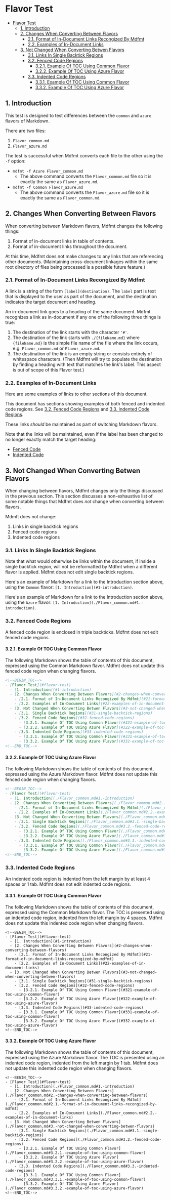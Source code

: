 # Flavor Test

<!--BEGIN_TOC-->
- [Flavor Test](#flavor-test)
  - [1. Introduction](./file.md#1.-introduction)
  - [2. Changes When Converting Between Flavors](./file.md#2.-changes-when-converting-between-flavors)
    - [2.1. Format of In-Document Links Recongized By Mdfmt](./file.md#2.1.-format-of-in-document-links-recongized-by-mdfmt)
    - [2.2. Examples of In-Document Links](./file.md#2.2.-examples-of-in-document-links)
  - [3. Not Changed When Converting Betwen Flavors](./file.md#3.-not-changed-when-converting-betwen-flavors)
    - [3.1. Links In Single Backtick Regions](./file.md#3.1.-links-in-single-backtick-regions)
    - [3.2. Fenced Code Regions](./file.md#3.2.-fenced-code-regions)
      - [3.2.1. Example Of TOC Using Common Flavor](./file.md#3.2.1.-example-of-toc-using-common-flavor)
      - [3.2.2. Example Of TOC Using Azure Flavor](./file.md#3.2.2.-example-of-toc-using-azure-flavor)
    - [3.3. Indented Code Regions](./file.md#3.3.-indented-code-regions)
      - [3.3.1. Example Of TOC Using Common Flavor](./file.md#3.3.1.-example-of-toc-using-common-flavor)
      - [3.3.2. Example Of TOC Using Azure Flavor](./file.md#3.3.2.-example-of-toc-using-azure-flavor)
<!--END_TOC-->

## 1. Introduction

This test is designed to test differences between the `common` and `azure` flavors of Markdown.

There are two files:

1. `Flavor_common.md`
2. `Flavor_azure.md`

The test is successful when Mdfmt converts each file to the other using the `-f` option:

- `mdfmt -f Azure Flavor_common.md`
  - The above command converts the `Flavor_common.md` file so it is exactly the same as `Flavor_azure.md`.
- `mdfmt -f Common Flavor_azure.md`
  - The above command converts the `Flavor_azure.md` file so it is exactly the same as `Flavor_common.md`.

## 2. Changes When Converting Between Flavors

When converting between Markdown flavors, Mdfmt changes the following things:

1. Format of in-document links in table of contents.
2. Format of in-document links throughout the document.

At this time, Mdfmt does not make changes to any links that are referencing other documents.  (Maintaining cross-document linkages within the same root directory of files being processed is a possible future feature.)

### 2.1. Format of In-Document Links Recongized By Mdfmt

A link is a string of the form `[label](destination)`.  The `label` part is text that is displayed to the user as part of the document, and the destination indicates the target document and heading.

An in-document link goes to a heading of the same document.  Mdfmt recognizes a link as in-document if any one of the following three things is true:

1. The destination of the link starts with the character `'#'`.
2. The destination of the link starts with `./{fileName.md}` where `{fileName.md}` is the simple file name of the file where the link occurs, e.g. `Flavor_common.md` or `Flavor_azure.md`.
3. The destination of the link is an empty string or consists entirely of whitespace characters. (Then Mdfmt will try to populate the destination by finding a heading with text that matches the link's label.  This aspect is out of scope of this Flavor test.)

### 2.2. Examples of In-Document Links

Here are some examples of links to other sections of this document.

This document has sections showing examples of both fenced and indented code regions.  See [3.2. Fenced Code Regions](./file.md#3.2.-fenced-code-regions) and [3.3. Indented Code Regions](./file.md#3.3.-indented-code-regions).

These links _should_ be maintained as part of switching Markdown flavors.

Note that the links will be maintained, even if the label has been changed to no longer exactly match the target heading:

- [Fenced Code](./file.md#3.2.-fenced-code-regions)
- [Indented Code](./file.md#3.3.-indented-code-regions)

## 3. Not Changed When Converting Betwen Flavors

When changing between flavors, Mdfmt changes only the things discussed in the previous section.  This section discusses a non-exhaustive list of some notable things that Mdfmt does _not_ change when converting between flavors.

Mdmft does not change:

1. Links in single backtick regions
2. Fenced code regions
3. Indented code regions

### 3.1. Links In Single Backtick Regions

Note that what would otherwise be links within the document, if inside a single backtick region, will not be reformatted by Mdfmt when a different flavor is applied.  Mdfmt does not edit single backtick regions.

Here's an example of Markdown for a link to the Introduction section above, using the `Common` flavor:  `[1. Introduction](#1-introduction)`.

Here's an example of Markdown for a link to the Introduction section above, using the `Azure` flavor:  `[1. Introduction](./Flavor_common.md#1.-introduction)`.

### 3.2. Fenced Code Regions

A fenced code region is enclosed in triple backticks.  Mdfmt does not edit fenced code regions.

#### 3.2.1. Example Of TOC Using Common Flavor

The following Markdown shows the table of contents of this document, expressed using the Common Markdown flavor.  Mdfmt does not update this fenced code region when changing flavors.

```Markdown
<!--BEGIN_TOC-->
- [Flavor Test](#flavor-test)
  - [1. Introduction](#1-introduction)
  - [2. Changes When Converting Between Flavors](#2-changes-when-converting-between-flavors)
    - [2.1. Format of In-Document Links Recongized By Mdfmt](#21-format-of-in-document-links-recongized-by-mdfmt)
    - [2.2. Examples of In-Document Links](#22-examples-of-in-document-links)
  - [3. Not Changed When Converting Betwen Flavors](#3-not-changed-when-converting-betwen-flavors)
    - [3.1. Single Backtick Regions](#31-single-backtick-regions)
    - [3.2. Fenced Code Regions](#32-fenced-code-regions)
      - [3.2.1. Example Of TOC Using Common Flavor](#321-example-of-toc-using-common-flavor)
      - [3.2.2. Example Of TOC Using Azure Flavor](#322-example-of-toc-using-azure-flavor)
    - [3.3. Indented Code Regions](#33-indented-code-regions)
      - [3.3.1. Example Of TOC Using Common Flavor](#331-example-of-toc-using-common-flavor)
      - [3.3.2. Example Of TOC Using Azure Flavor](#332-example-of-toc-using-azure-flavor)
<!--END_TOC-->
```

#### 3.2.2. Example Of TOC Using Azure Flavor

The following Markdown shows the table of contents of this document, expressed using the Azure Markdown flavor.  Mdfmt does not update this fenced code region when changing flavors.

```Markdown
<!--BEGIN_TOC-->
- [Flavor Test](#flavor-test)
  - [1. Introduction](./Flavor_common.md#1.-introduction)
  - [2. Changes When Converting Between Flavors](./Flavor_common.md#2.-changes-when-converting-between-flavors)
    - [2.1. Format of In-Document Links Recongized By Mdfmt](./Flavor_common.md#2.1.-format-of-in-document-links-recongized-by-mdfmt)
    - [2.2. Examples of In-Document Links](./Flavor_common.md#2.2.-examples-of-in-document-links)
  - [3. Not Changed When Converting Betwen Flavors](./Flavor_common.md#3.-not-changed-when-converting-betwen-flavors)
    - [3.1. Single Backtick Regions](./Flavor_common.md#3.1.-single-backtick-regions)
    - [3.2. Fenced Code Regions](./Flavor_common.md#3.2.-fenced-code-regions)
      - [3.2.1. Example Of TOC Using Common Flavor](./Flavor_common.md#3.2.1.-example-of-toc-using-common-flavor)
      - [3.2.2. Example Of TOC Using Azure Flavor](./Flavor_common.md#3.2.2.-example-of-toc-using-azure-flavor)
    - [3.3. Indented Code Regions](./Flavor_common.md#3.3.-indented-code-regions)
      - [3.3.1. Example Of TOC Using Common Flavor](./Flavor_common.md#3.3.1.-example-of-toc-using-common-flavor)
      - [3.3.2. Example Of TOC Using Azure Flavor](./Flavor_common.md#3.3.2.-example-of-toc-using-azure-flavor)
<!--END_TOC-->
```

### 3.3. Indented Code Regions

An indented code region is indented from the left margin by at least 4 spaces or 1 tab.  Mdfmt does not edit indented code regions.

#### 3.3.1. Example Of TOC Using Common Flavor

The following Markdown shows the table of contents of this document, expressed using the Common Markdown flavor.  The TOC is presented using an indented code region, indented from the left margin by 4 spaces.  Mdfmt does not update this indented code region when changing flavors.

    <!--BEGIN_TOC-->
    - [Flavor Test](#flavor-test)
      - [1. Introduction](#1-introduction)
      - [2. Changes When Converting Between Flavors](#2-changes-when-converting-between-flavors)
        - [2.1. Format of In-Document Links Recongized By Mdfmt](#21-format-of-in-document-links-recongized-by-mdfmt)
        - [2.2. Examples of In-Document Links](#22-examples-of-in-document-links)
      - [3. Not Changed When Converting Betwen Flavors](#3-not-changed-when-converting-betwen-flavors)
        - [3.1. Single Backtick Regions](#31-single-backtick-regions)
        - [3.2. Fenced Code Regions](#32-fenced-code-regions)
          - [3.2.1. Example Of TOC Using Common Flavor](#321-example-of-toc-using-common-flavor)
          - [3.2.2. Example Of TOC Using Azure Flavor](#322-example-of-toc-using-azure-flavor)
        - [3.3. Indented Code Regions](#33-indented-code-regions)
          - [3.3.1. Example Of TOC Using Common Flavor](#331-example-of-toc-using-common-flavor)
          - [3.3.2. Example Of TOC Using Azure Flavor](#332-example-of-toc-using-azure-flavor)
    <!--END_TOC-->

#### 3.3.2. Example Of TOC Using Azure Flavor

The following Markdown shows the table of contents of this document, expressed using the Azure Markdown flavor.  The TOC is presented using an indented code region, indented from the left margin by 1 tab.  Mdfmt does not update this indented code region when changing flavors.

	<!--BEGIN_TOC-->
	- [Flavor Test](#flavor-test)
	  - [1. Introduction](./Flavor_common.md#1.-introduction)
	  - [2. Changes When Converting Between Flavors](./Flavor_common.md#2.-changes-when-converting-between-flavors)
	    - [2.1. Format of In-Document Links Recongized By Mdfmt](./Flavor_common.md#2.1.-format-of-in-document-links-recongized-by-mdfmt)
	    - [2.2. Examples of In-Document Links](./Flavor_common.md#2.2.-examples-of-in-document-links)
	  - [3. Not Changed When Converting Betwen Flavors](./Flavor_common.md#3.-not-changed-when-converting-betwen-flavors)
	    - [3.1. Single Backtick Regions](./Flavor_common.md#3.1.-single-backtick-regions)
	    - [3.2. Fenced Code Regions](./Flavor_common.md#3.2.-fenced-code-regions)
	      - [3.2.1. Example Of TOC Using Common Flavor](./Flavor_common.md#3.2.1.-example-of-toc-using-common-flavor)
	      - [3.2.2. Example Of TOC Using Azure Flavor](./Flavor_common.md#3.2.2.-example-of-toc-using-azure-flavor)
	    - [3.3. Indented Code Regions](./Flavor_common.md#3.3.-indented-code-regions)
	      - [3.3.1. Example Of TOC Using Common Flavor](./Flavor_common.md#3.3.1.-example-of-toc-using-common-flavor)
	      - [3.3.2. Example Of TOC Using Azure Flavor](./Flavor_common.md#3.3.2.-example-of-toc-using-azure-flavor)
	<!--END_TOC-->
